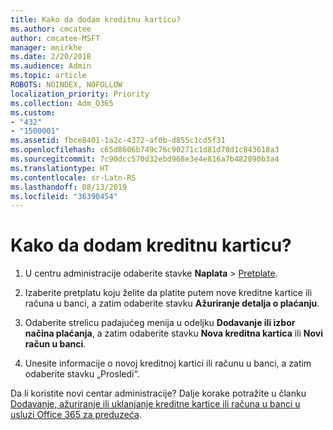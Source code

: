 ```yaml
---
title: Kako da dodam kreditnu karticu?
ms.author: cmcatee
author: cmcatee-MSFT
manager: mnirkhe
ms.date: 2/20/2018
ms.audience: Admin
ms.topic: article
ROBOTS: NOINDEX, NOFOLLOW
localization_priority: Priority
ms.collection: Adm_O365
ms.custom:
- "432"
- "1500001"
ms.assetid: fbce8401-1a2c-4372-af0b-d855c1cd5f31
ms.openlocfilehash: c65d8606b749c76c90271c1d81d78d1c843618a3
ms.sourcegitcommit: 7c90dcc570d32ebd968e3e4e816a7b482890b3a4
ms.translationtype: HT
ms.contentlocale: sr-Latn-RS
ms.lasthandoff: 08/13/2019
ms.locfileid: "36390454"
---
```

# <a name="how-do-i-add-a-credit-card"></a>Kako da dodam kreditnu karticu?

1. U centru administracije odaberite stavke **Naplata** \> [Pretplate](https://go.microsoft.com/fwlink/p/?linkid=842054).

2. Izaberite pretplatu koju želite da platite putem nove kreditne kartice ili računa u banci, a zatim odaberite stavku **Ažuriranje detalja o plaćanju**.

3. Odaberite strelicu padajućeg menija u odeljku **Dodavanje ili izbor načina plaćanja**, a zatim odaberite stavku **Nova kreditna kartica** ili **Novi račun u banci**.

4. Unesite informacije o novoj kreditnoj kartici ili računu u banci, a zatim odaberite stavku „Prosledi“.

Da li koristite novi centar administracije? Dalje korake potražite u članku [Dodavanje, ažuriranje ili uklanjanje kreditne kartice ili računa u banci u usluzi Office 365 za preduzeća](https://docs.microsoft.com/sr-latn-RS/office365/admin/subscriptions-and-billing/add-update-or-remove-credit-card-or-bank-account).